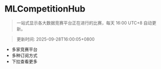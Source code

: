 # MLCompetitionHub

> 一站式显示各大数据竞赛平台正在进行的比赛，每天 16:00 UTC+8 自动更新。
  
> 更新时间: 2025-09-28T16:00:05+0800 

* 多家竞赛平台
* 多种订阅方式
* 下拉查看更多